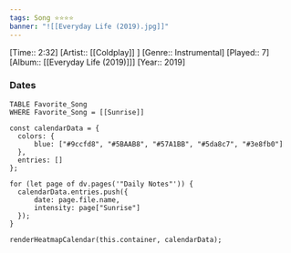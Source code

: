 ```yaml
---
tags: Song ⭐⭐⭐⭐ 
banner: "![[Everyday Life (2019).jpg]]"
---
```

[Time:: 2:32]
[Artist:: [[Coldplay]] ]
[Genre:: Instrumental]
[Played:: 7]
[Album:: [[Everyday Life (2019)]]]
[Year:: 2019]
### Dates
````dataview
TABLE Favorite_Song
WHERE Favorite_Song = [[Sunrise]]
````
  ```dataviewjs
const calendarData = { 
	colors: { 
		blue: ["#9ccfd8", "#5BAAB8", "#57A1BB", "#5da8c7", "#3e8fb0"] 
	}, 
	entries: [] 
}; 

for (let page of dv.pages('"Daily Notes"')) { 
	calendarData.entries.push({ 
		date: page.file.name, 
		intensity: page["Sunrise"]
	}); 
} 

renderHeatmapCalendar(this.container, calendarData);
```
